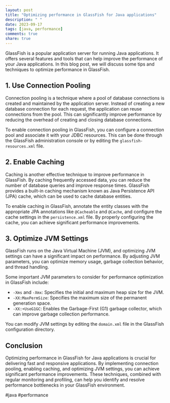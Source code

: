 ```yaml
---
layout: post
title: "Optimizing performance in GlassFish for Java applications"
description: " "
date: 2023-09-17
tags: [java, performance]
comments: true
share: true
---
```


GlassFish is a popular application server for running Java applications. It offers several features and tools that can help improve the performance of your Java applications. In this blog post, we will discuss some tips and techniques to optimize performance in GlassFish.

## 1. Use Connection Pooling

Connection pooling is a technique where a pool of database connections is created and maintained by the application server. Instead of creating a new database connection for each request, the application can reuse connections from the pool. This can significantly improve performance by reducing the overhead of creating and closing database connections.

To enable connection pooling in GlassFish, you can configure a connection pool and associate it with your JDBC resources. This can be done through the GlassFish administration console or by editing the `glassfish-resources.xml` file.

## 2. Enable Caching

Caching is another effective technique to improve performance in GlassFish. By caching frequently accessed data, you can reduce the number of database queries and improve response times. GlassFish provides a built-in caching mechanism known as Java Persistence API (JPA) cache, which can be used to cache database entities.

To enable caching in GlassFish, annotate the entity classes with the appropriate JPA annotations like `@Cacheable` and `@Cache`, and configure the cache settings in the `persistence.xml` file. By properly configuring the cache, you can achieve significant performance improvements.

## 3. Optimize JVM Settings

GlassFish runs on the Java Virtual Machine (JVM), and optimizing JVM settings can have a significant impact on performance. By adjusting JVM parameters, you can optimize memory usage, garbage collection behavior, and thread handling.

Some important JVM parameters to consider for performance optimization in GlassFish include:

- `-Xms` and `-Xmx`: Specifies the initial and maximum heap size for the JVM.
- `-XX:MaxPermSize`: Specifies the maximum size of the permanent generation space.
- `-XX:+UseG1GC`: Enables the Garbage-First (G1) garbage collector, which can improve garbage collection performance.

You can modify JVM settings by editing the `domain.xml` file in the GlassFish configuration directory.

## Conclusion

Optimizing performance in GlassFish for Java applications is crucial for delivering fast and responsive applications. By implementing connection pooling, enabling caching, and optimizing JVM settings, you can achieve significant performance improvements. These techniques, combined with regular monitoring and profiling, can help you identify and resolve performance bottlenecks in your GlassFish environment.

#java #performance